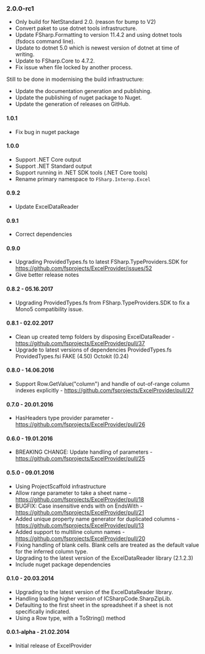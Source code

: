 ### 2.0.0-rc1

* Only build for NetStandard 2.0.  (reason for bump to V2)
* Convert paket to use dotnet tools infrastructure.
* Update FSharp.Formatting to version 11.4.2 and using dotnet tools (fsdocs command line).
* Update to dotnet 5.0 which is newest version of dotnet at time of writing.
* Update to FSharp.Core to 4.7.2.
* Fix issue when file locked by another process.

Still to be done in modernising the build infrastructure:
* Update the documentation generation and publishing.
* Update the publishing of nuget package to Nuget. 
* Update the generation of releases on GitHub.

#### 1.0.1
* Fix bug in nuget package

#### 1.0.0
* Support .NET Core output
* Support .NET Standard output
* Support running in .NET SDK tools (.NET Core tools)
* Rename primary namespace to `FSharp.Interop.Excel`

#### 0.9.2
* Update ExcelDataReader

#### 0.9.1
* Correct dependencies

#### 0.9.0
* Upgrading ProvidedTypes.fs to latest FSharp.TypeProviders.SDK for  https://github.com/fsprojects/ExcelProvider/issues/52
* Give better release notes

#### 0.8.2 - 05.16.2017
* Upgrading ProvidedTypes.fs from FSharp.TypeProviders.SDK to fix a Mono5 compatibility issue.

#### 0.8.1 - 02.02.2017
* Clean up created temp folders by disposing ExcelDataReader - https://github.com/fsprojects/ExcelProvider/pull/37
* Upgrade to latest versions of dependencies
    ProvidedTypes.fs
    ProvidedTypes.fsi
    FAKE (4.50)
    Octokit (0.24)

#### 0.8.0 - 14.06.2016
* Support Row.GetValue("column") and handle of out-of-range column indexes explicitly - https://github.com/fsprojects/ExcelProvider/pull/27

#### 0.7.0 - 20.01.2016
* HasHeaders type provider parameter  - https://github.com/fsprojects/ExcelProvider/pull/26

#### 0.6.0 - 19.01.2016
* BREAKING CHANGE: Update handling of parameters - https://github.com/fsprojects/ExcelProvider/pull/25

#### 0.5.0 - 09.01.2016
* Using ProjectScaffold infrastructure
* Allow range parameter to take a sheet name - https://github.com/fsprojects/ExcelProvider/pull/18
* BUGFIX: Case insensitive ends with on EndsWith - https://github.com/fsprojects/ExcelProvider/pull/21
* Added unique property name generator for duplicated columns - https://github.com/fsprojects/ExcelProvider/pull/13
* Added support to multiline column names - https://github.com/fsprojects/ExcelProvider/pull/20
* Fixing handling of blank cells. Blank cells are treated as the default value for the inferred column type.
* Upgrading to the latest version of the ExcelDataReader library (2.1.2.3)
* Include nuget package dependencies

#### 0.1.0 - 20.03.2014
* Upgrading to the latest version of the ExcelDataReader library.
* Handling loading higher version of ICSharpCode.SharpZipLib.
* Defaulting to the first sheet in the spreadsheet if a sheet is not specifically indicated.
* Using a Row type, with a ToString() method

#### 0.0.1-alpha - 21.02.2014
* Initial release of ExcelProvider